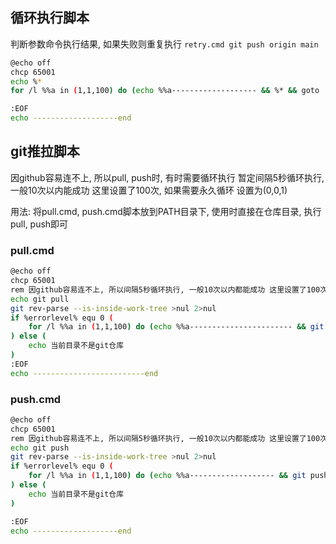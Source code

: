 
## 循环执行脚本
判断参数命令执行结果, 如果失败则重复执行
`retry.cmd git push origin main`

```sh
@echo off
chcp 65001
echo %*
for /l %%a in (1,1,100) do (echo %%a------------------- && %* && goto :EOF; sleep 5)

:EOF
echo -------------------end
```

## git推拉脚本

因github容易连不上, 所以pull, push时, 有时需要循环执行
暂定间隔5秒循环执行, 一般10次以内能成功 这里设置了100次, 如果需要永久循环 设置为(0,0,1)

用法: 将pull.cmd, push.cmd脚本放到PATH目录下, 使用时直接在仓库目录, 执行pull, push即可

### pull.cmd

```sh
@echo off
chcp 65001
rem 因github容易连不上, 所以间隔5秒循环执行, 一般10次以内都能成功 这里设置了100次, 如果需要永久循环 设置为(0,0,1)
echo git pull
git rev-parse --is-inside-work-tree >nul 2>nul
if %errorlevel% equ 0 (
    for /l %%a in (1,1,100) do (echo %%a----------------------- && git pull && goto :EOF; sleep 5)
) else (
    echo 当前目录不是git仓库
)
:EOF
echo -------------------------end
```

### push.cmd

```sh
@echo off
chcp 65001
rem 因github容易连不上, 所以间隔5秒循环执行, 一般10次以内都能成功 这里设置了100次, 如果需要永久循环 设置为(0,0,1)
echo git push
git rev-parse --is-inside-work-tree >nul 2>nul
if %errorlevel% equ 0 (
    for /l %%a in (1,1,100) do (echo %%a------------------- && git push && goto :EOF; sleep 5)
) else (
    echo 当前目录不是git仓库
)

:EOF
echo -------------------end
```
